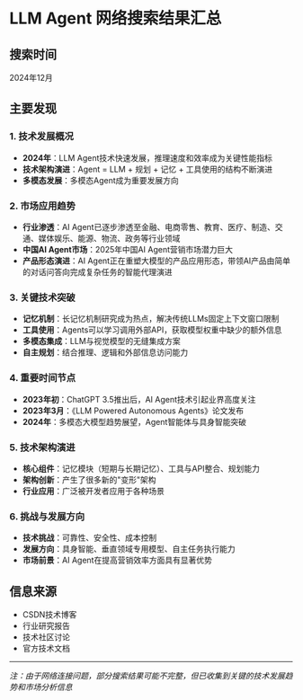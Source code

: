# LLM Agent 网络搜索结果汇总

## 搜索时间
2024年12月

## 主要发现

### 1. 技术发展概况
- **2024年**：LLM Agent技术快速发展，推理速度和效率成为关键性能指标
- **技术架构演进**：Agent = LLM + 规划 + 记忆 + 工具使用的结构不断演进
- **多模态发展**：多模态Agent成为重要发展方向

### 2. 市场应用趋势
- **行业渗透**：AI Agent已逐步渗透至金融、电商零售、教育、医疗、制造、交通、媒体娱乐、能源、物流、政务等行业领域
- **中国AI Agent市场**：2025年中国AI Agent营销市场潜力巨大
- **产品形态演进**：AI Agent正在重塑大模型的产品应用形态，带领AI产品由简单的对话问答向完成复杂任务的智能代理演进

### 3. 关键技术突破
- **记忆机制**：长记忆机制研究成为热点，解决传统LLMs固定上下文窗口限制
- **工具使用**：Agents可以学习调用外部API，获取模型权重中缺少的额外信息
- **多模态集成**：LLM与视觉模型的无缝集成方案
- **自主规划**：结合推理、逻辑和外部信息访问能力

### 4. 重要时间节点
- **2023年初**：ChatGPT 3.5推出后，AI Agent技术引起业界高度关注
- **2023年3月**：《LLM Powered Autonomous Agents》论文发布
- **2024年**：多模态大模型趋势展望，Agent智能体与具身智能突破

### 5. 技术架构演进
- **核心组件**：记忆模块（短期与长期记忆）、工具与API整合、规划能力
- **架构创新**：产生了很多新的"变形"架构
- **行业应用**：广泛被开发者应用于各种场景

### 6. 挑战与发展方向
- **技术挑战**：可靠性、安全性、成本控制
- **发展方向**：具身智能、垂直领域专用模型、自主任务执行能力
- **市场前景**：AI Agent在提高营销效率方面具有显著优势

## 信息来源
- CSDN技术博客
- 行业研究报告
- 技术社区讨论
- 官方技术文档

---
*注：由于网络连接问题，部分搜索结果可能不完整，但已收集到关键的技术发展趋势和市场分析信息*